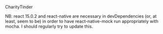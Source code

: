 CharityTinder

NB: react 15.0.2 and react-native are necessary in devDependencies (or, at least, seem to be)
in order to have react-native-mock run appropriately with mocha. I should regularly try to
update this.
